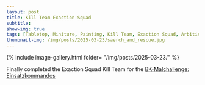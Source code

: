 ```yaml
---
layout: post
title: Kill Team Exaction Squad
subtitle:
show-img: true
tags: [Tabletop, Miniture, Painting, Kill Team, Exaction Squad, Arbitis, Brueckenkopf, Painting Challenge]
thumbnail-img: /img/posts/2025-03-23/saerch_and_rescue.jpg
---
```


{% include image-gallery.html folder= "/img/posts/2025-03-23/" %}
  
Finally completed the Exaction Squad Kill Team for the [BK-Malchallenge: Einsatzkommandos](https://www.brueckenkopf-online.com/2025/bk-malchallenge-einsatzkommandos-und/)
